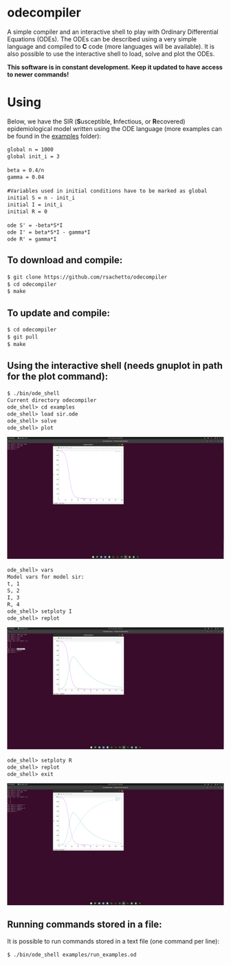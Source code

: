 # odecompiler
A simple compiler and an interactive shell to play with Ordinary Differential Equations (ODEs).
The ODEs can be described using a very simple language and compiled to **C** code (more languages will be available). It is also
possible to use the interactive shell to load, solve and plot the ODEs.

**This software is in constant development. Keep it updated to have access to newer commands!**

# Using

Below, we have the SIR (**S**usceptible, **I**nfectious, or **R**ecovered) epidemiological model written using the ODE language (more examples can be found in the [examples](https://github.com/rsachetto/odecompiler/tree/master/examples) folder):

```
global n = 1000
global init_i = 3

beta = 0.4/n
gamma = 0.04

#Variables used in initial conditions have to be marked as global
initial S = n - init_i
initial I = init_i
initial R = 0

ode S' = -beta*S*I
ode I' = beta*S*I - gamma*I
ode R' = gamma*I
```

## To download and compile:

```sh
$ git clone https://github.com/rsachetto/odecompiler
$ cd odecompiler
$ make
```

## To update and compile:

```sh
$ cd odecompiler
$ git pull
$ make
```

## Using the interactive shell (needs gnuplot in path for the plot command):

```
$ ./bin/ode_shell
Current directory odecompiler
ode_shell> cd examples
ode_shell> load sir.ode
ode_shell> solve
ode_shell> plot
```

![plot image](https://raw.githubusercontent.com/rsachetto/odecompiler/master/imgs/sir_ode.png)

```
ode_shell> vars
Model vars for model sir:
t, 1
S, 2
I, 3
R, 4
ode_shell> setploty I
ode_shell> replot
```
![plot image](https://raw.githubusercontent.com/rsachetto/odecompiler/master/imgs/sir_ode2.png)

```
ode_shell> setploty R
ode_shell> replot
ode_shell> exit
```
![plot image](https://raw.githubusercontent.com/rsachetto/odecompiler/master/imgs/sir_ode3.png)

## Running commands stored in a file:

It is possible to run commands stored in a text file (one command per line):

```sh
$ ./bin/ode_shell examples/run_examples.od
```
